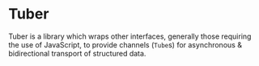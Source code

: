 # Tuber

Tuber is a library which wraps other interfaces, generally those requiring the use of JavaScript, to provide channels (`Tube`s) for asynchronous & bidirectional transport of structured data.
